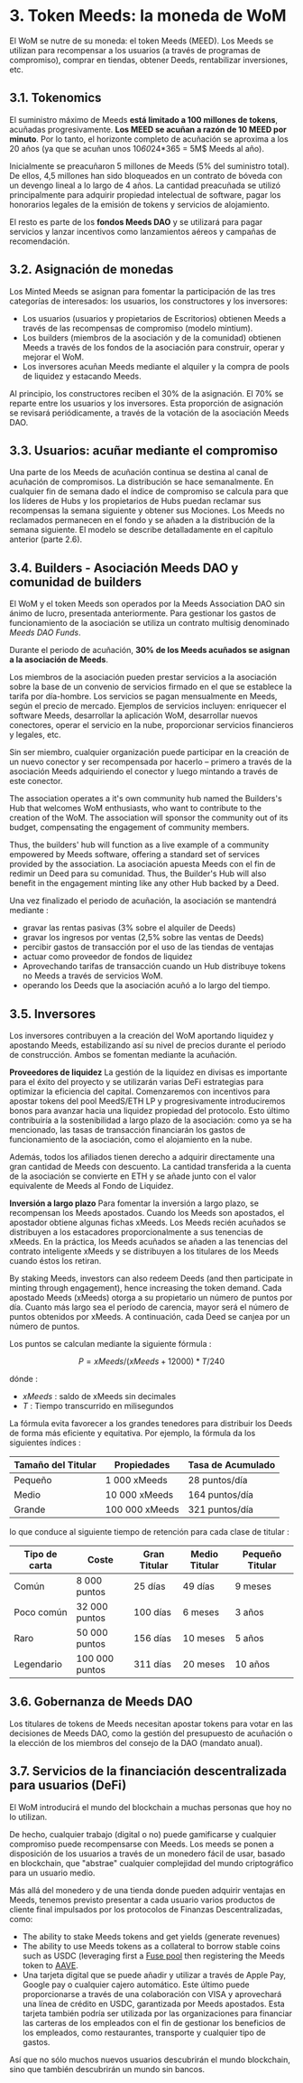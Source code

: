 # 3. Token Meeds: la moneda de WoM

El WoM se nutre de su moneda: el token Meeds (MEED). Los Meeds se utilizan para recompensar a los usuarios (a través de programas de compromiso), comprar en tiendas, obtener Deeds, rentabilizar inversiones, etc.

## 3.1. Tokenomics

El suministro máximo de Meeds **está limitado a 100 millones de tokens**, acuñadas progresivamente. **Los MEED se acuñan a razón de 10 MEED por minuto**. Por lo tanto, el horizonte completo de acuñación se aproxima a los 20 años (ya que se acuñan unos 10*60*24*365 = 5M$ Meeds al año).

Inicialmente se preacuñaron 5 millones de Meeds (5% del suministro total). De ellos, 4,5 millones han sido bloqueados en un contrato de bóveda con un devengo lineal a lo largo de 4 años. La cantidad preacuñada se utilizó principalmente para adquirir propiedad intelectual de software, pagar los honorarios legales de la emisión de tokens y servicios de alojamiento.

El resto es parte de los __fondos Meeds DAO__ y se utilizará para pagar servicios y lanzar incentivos como lanzamientos aéreos y campañas de recomendación.


## 3.2. Asignación de monedas

Los Minted Meeds se asignan para fomentar la participación de las tres categorías de interesados: los usuarios, los constructores y los inversores:

- Los usuarios (usuarios y propietarios de Escritorios) obtienen Meeds a través de las recompensas de compromiso (modelo mintium).
- Los builders (miembros de la asociación y de la comunidad) obtienen Meeds a través de los fondos de la asociación para construir, operar y mejorar el WoM.
- Los inversores acuñan Meeds mediante el alquiler y la compra de pools de liquidez y estacando Meeds.

Al principio, los constructores reciben el 30% de la asignación. El 70% se reparte entre los usuarios y los inversores. Esta proporción de asignación se revisará periódicamente, a través de la votación de la asociación Meeds DAO.

## 3.3. Usuarios: acuñar mediante el compromiso

Una parte de los Meeds de acuñación continua se destina al canal de acuñación de compromisos. La distribución se hace semanalmente. En cualquier fin de semana dado el índice de compromiso se calcula para que los líderes de Hubs y los propietarios de Hubs puedan reclamar sus recompensas la semana siguiente y obtener sus Mociones. Los Meeds no reclamados permanecen en el fondo y se añaden a la distribución de la semana siguiente. El modelo se describe detalladamente en el capítulo anterior (parte 2.6).

## 3.4. Builders - Asociación Meeds DAO y comunidad de builders

El WoM y el token Meeds son operados por la Meeds Association DAO sin ánimo de lucro, presentada anteriormente. Para gestionar los gastos de funcionamiento de la asociación se utiliza un contrato multisig denominado _Meeds DAO Funds_.

Durante el periodo de acuñación, **30% de los Meeds acuñados se asignan a la asociación de Meeds**.

Los miembros de la asociación pueden prestar servicios a la asociación sobre la base de un convenio de servicios firmado en el que se establece la tarifa por día-hombre. Los servicios se pagan mensualmente en Meeds, según el precio de mercado. Ejemplos de servicios incluyen: enriquecer el software Meeds, desarrollar la aplicación WoM, desarrollar nuevos conectores, operar el servicio en la nube, proporcionar servicios financieros y legales, etc.

Sin ser miembro, cualquier organización puede participar en la creación de un nuevo conector y ser recompensada por hacerlo – primero a través de la asociación Meeds adquiriendo el conector y luego mintando a través de este conector.

The association operates a it's own community hub named the Builders's Hub that welcomes WoM enthusiasts, who want to contribute to the creation of the WoM. The association will sponsor the community out of its budget, compensating the engagement of community members.

Thus, the builders' hub will function as a live example of a community empowered by Meeds software, offering a standard set of services provided by the association. La asociación apuesta Meeds con el fin de redimir un Deed para su comunidad. Thus, the Builder's Hub will also benefit in the engagement minting like any other Hub backed by a Deed.

Una vez finalizado el periodo de acuñación, la asociación se mantendrá mediante :

- gravar las rentas pasivas (3% sobre el alquiler de Deeds)
- gravar los ingresos por ventas (2,5% sobre las ventas de Deeds)
- percibir gastos de transacción por el uso de las tiendas de ventajas
- actuar como proveedor de fondos de liquidez
- Aprovechando tarifas de transacción cuando un Hub distribuye tokens no Meeds a través de servicios WoM.
- operando los Deeds que la asociación acuñó a lo largo del tiempo.


## 3.5. Inversores

Los inversores contribuyen a la creación del WoM aportando liquidez y apostando Meeds, estabilizando así su nivel de precios durante el periodo de construcción. Ambos se fomentan mediante la acuñación.

**Proveedores de liquidez** La gestión de la liquidez en divisas es importante para el éxito del proyecto y se utilizarán varias DeFi estrategias para optimizar la eficiencia del capital. Comenzaremos con incentivos para apostar tokens del pool MeedS/ETH LP y progresivamente introduciremos bonos para avanzar hacia una liquidez propiedad del protocolo. Esto último contribuiría a la sostenibilidad a largo plazo de la asociación: como ya se ha mencionado, las tasas de transacción financiarán los gastos de funcionamiento de la asociación, como el alojamiento en la nube.

Además, todos los afiliados tienen derecho a adquirir directamente una gran cantidad de Meeds con descuento. La cantidad transferida a la cuenta de la asociación se convierte en ETH y se añade junto con el valor equivalente de Meeds al Fondo de Liquidez.

**Inversión a largo plazo** Para fomentar la inversión a largo plazo, se recompensan los Meeds apostados. Cuando los Meeds son apostados, el apostador obtiene algunas fichas xMeeds. Los Meeds recién acuñados se distribuyen a los estacadores proporcionalmente a sus tenencias de xMeeds. En la práctica, los Meeds acuñados se añaden a las tenencias del contrato inteligente xMeeds y se distribuyen a los titulares de los Meeds cuando éstos los retiran.

By staking Meeds, investors can also redeem Deeds (and then participate in minting through engagement), hence increasing the token demand. Cada apostado Meeds (xMeeds) otorga a su propietario un número de puntos por día. Cuanto más largo sea el período de carencia, mayor será el número de puntos obtenidos por xMeeds. A continuación, cada Deed se canjea por un número de puntos.

Los puntos se calculan mediante la siguiente fórmula :

 $$ P = xMeeds / (xMeeds + 12000) * T / 240 $$

 dónde :

- $xMeeds$ : saldo de xMeeds sin decimales
- $T$ : Tiempo transcurrido en milisegundos

La fórmula evita favorecer a los grandes tenedores para distribuir los Deeds de forma más eficiente y equitativa. Por ejemplo, la fórmula da los siguientes índices :

| **Tamaño del Titular** | **Propiedades** | **Tasa de Acumulado** |
| ---------------------- | --------------- | --------------------- |
| Pequeño                | 1 000 xMeeds    | 28 puntos/día         |
| Medio                  | 10 000 xMeeds   | 164 puntos/día        |
| Grande                 | 100 000 xMeeds  | 321 puntos/día        |


lo que conduce al siguiente tiempo de retención para cada clase de titular :

| **Tipo de carta** | **Coste**      | **Gran Titular** | **Medio Titular** | **Pequeño Titular** |
| ----------------- | -------------- | ---------------- | ----------------- | ------------------- |
| Común             | 8 000 puntos   | 25 días          | 49 días           | 9 meses             |
| Poco común        | 32 000 puntos  | 100 días         | 6 meses           | 3 años              |
| Raro              | 50 000 puntos  | 156 días         | 10 meses          | 5 años              |
| Legendario        | 100 000 puntos | 311 días         | 20 meses          | 10 años             |

## 3.6. Gobernanza de Meeds DAO

Los titulares de tokens de Meeds necesitan apostar tokens para votar en las decisiones de Meeds DAO, como la gestión del presupuesto de acuñación o la elección de los miembros del consejo de la DAO (mandato anual).

## 3.7. Servicios de la financiación descentralizada para usuarios (DeFi)

El WoM introducirá el mundo del blockchain a muchas personas que hoy no lo utilizan.

De hecho, cualquier trabajo (digital o no) puede gamificarse y cualquier compromiso puede recompensarse con Meeds. Los meeds se ponen a disposición de los usuarios a través de un monedero fácil de usar, basado en blockchain, que "abstrae" cualquier complejidad del mundo criptográfico para un usuario medio.

Más allá del monedero y de una tienda donde pueden adquirir ventajas en Meeds, tenemos previsto presentar a cada usuario varios productos de cliente final impulsados por los protocolos de Finanzas Descentralizadas, como:

- The ability to stake Meeds tokens and get yields (generate revenues)
- The ability to use Meeds tokens as a collateral to borrow stable coins such as USDC (leveraging first a [Fuse pool](https://app.rari.capital/fuse) then registering the Meeds token to [AAVE](https://aave.com/).
- Una tarjeta digital que se puede añadir y utilizar a través de Apple Pay, Google pay o cualquier cajero automático. Este último puede proporcionarse a través de una colaboración con VISA y aprovechará una línea de crédito en USDC, garantizada por Meeds apostados. Esta tarjeta también podría ser utilizada por las organizaciones para financiar las carteras de los empleados con el fin de gestionar los beneficios de los empleados, como restaurantes, transporte y cualquier tipo de gastos.

Así que no sólo muchos nuevos usuarios descubrirán el mundo blockchain, sino que también descubrirán un mundo sin bancos.

 
